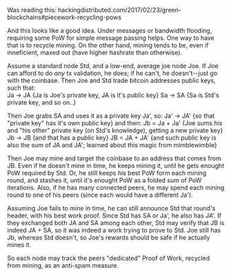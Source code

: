 Was reading this: hackingdistributed.com/2017/02/23/green-blockchains#piecework-recycling-pows

And this looks like a good idea. Under messages or bandwidth flooding, requiring some PoW for simple message passing helps.
One way to have that is to recycle mining. On the other hand, mining tends to be, even if inneficient, maxed out (have higher hashrate than otherwise).

Assume a standard node Std, and a low-end, average joe node Joe. If Joe can afford to do _any_ tx validation, he does; if he can't, he doesn't--just go with the coinbase. Then Joe and Std trade bitcoin addresses public keys, such that:  
Ja -> JA {Ja is Joe's private key, JA is it's public key}
Sa -> SA {Sa is Std's private key, and so on..}

Then Joe grabs SA and uses it as a private key Ja', so:
Ja' -> JA' {so that "private key" has it's own public key}
and then:
Jb = Ja + Ja' {Joe sums his and "his other" private key (on Std's knowledge), getting a new private key}
Jb -> JB {and that has a public key}
JB = JA + JA' {and such public key is also the sum of JA and JA'; learned about this magic from mimblewimble}

Then Joe may mine and target the coinbase to an address that comes from JB. Even if he doesn't mine in time, he keeps mining it, until he gets enought PoW required by Std. Or, he still keeps his best PoW form each mining round, and stashes it, until it's enought PoW as a folded sum of PoW iterations. Also, if he has many connected peers, he may spend each mining round to one of his peers (since each would have a different Ja').

Assuming Joe fails to mine in time, he can still announce Std that round's header, with his best work proof. Since Std has SA or Ja', he also has JA'. If they exchanged both JA and SA among each other, Std may verify that JB is indeed JA + SA, so it was indeed a work trying to prove to Std.
Joe still has Jb, whereas Std doesn't, so Joe's rewards should be safe if he actually mines it.

So each node may track the peers "dedicated" Proof of Work, recycled from mining, as an anti-spam measure.
